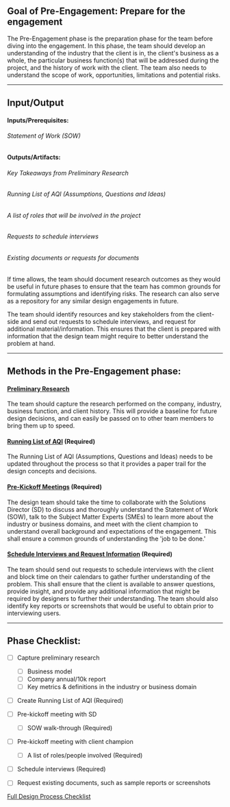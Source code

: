 ## Goal of Pre-Engagement: Prepare for the engagement

The Pre-Engagement phase is the preparation phase for the team before diving into the engagement. In this phase, the team should 
develop an understanding of the industry that the client is in, the client's business as a whole, the particular business function(s) that will be addressed during the project, and the history of work with the client. The team also needs to understand the scope of work, opportunities, limitations and potential risks.


---

## Input/Output

#### Inputs/Prerequisites:

###### Statement of Work (SOW)


#### Outputs/Artifacts:

###### Key Takeaways from Preliminary Research

###### Running List of AQI (Assumptions, Questions and Ideas)

###### A list of roles that will be involved in the project

###### Requests to schedule interviews

###### Existing documents or requests for documents

If time allows, the team should document research outcomes as they would be useful in future phases to ensure that the team has common grounds for formulating assumptions and identifying risks. The research can also serve as a repository for any similar design engagements in future.

The team should identify resources and key stakeholders from the client-side and send out requests to schedule interviews, and request for additional material/information. This ensures that the client is prepared with information that the design team might require
to better understand the problem at hand. 

---

## Methods in the Pre-Engagement phase:

#### [Preliminary Research](../0-Pre-Engagement/Methods/preliminary-research.md)
The team should capture the research performed on the company, industry, business function, and client history. This will provide a baseline for future design decisions, and can easily be passed on to other team members to bring them up to speed. 

#### [Running List of AQI](../0-Pre-Engagement/Methods/running-list-of-aqi.md) (Required)
The Running List of AQI (Assumptions, Questions and Ideas) needs to be updated throughout the process so that it provides a paper trail for the design concepts and decisions.

#### [Pre-Kickoff Meetings](../0-Pre-Engagement/Methods/prekickoff.md) (Required)
The design team should take the time to collaborate with the Solutions Director (SD) to discuss and thoroughly understand the Statement of Work (SOW), talk to the Subject Matter Experts (SMEs) to learn more about the industry or business domains, and meet with the client champion to understand overall background and expectations of the engagement. This shall ensure a common grounds of understanding the 'job to be done.' 

#### [Schedule Interviews and Request Information](../0-Pre-Engagement/Methods/schedule-interview.md) (Required)
The team should send out requests to schedule interviews with the client and block time on their calendars to gather further understanding of the problem. This shall ensure that the client is available to answer questions, provide insight, and provide any additional information that might be required by designers to further their understanding. The team should also identify key reports or screenshots that would be useful to obtain prior to interviewing users. 

---
## Phase Checklist:

- [ ] Capture preliminary research
  - [ ] Business model
  - [ ] Company annual/10k report
  - [ ] Key metrics & definitions in the industry or business domain
- [ ] Create Running List of AQI (Required)
- [ ] Pre-kickoff meeting with SD
  - [ ] SOW walk-through  (Required)
- [ ] Pre-kickoff meeting with client champion
  - [ ] A list of roles/people involved (Required)
- [ ] Schedule interviews (Required)
- [ ] Request existing documents, such as sample reports or screenshots


[Full Design Process Checklist](../Design-Process-Checklist.md)


